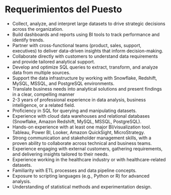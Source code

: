 # Requerimientos del Puesto

- Collect, analyze, and interpret large datasets to drive strategic decisions across the organization.
- Build dashboards and reports using BI tools to track performance and identify trends.
- Partner with cross-functional teams (product, sales, support, executives) to deliver data-driven insights that inform decision-making.
- Collaborate directly with customers to understand data requirements and provide tailored analytical support.
- Develop and optimize SQL queries to extract, transform, and analyze data from multiple sources.
- Support the data infrastructure by working with Snowflake, Redshift, MySQL, MSSQL, and PostgreSQL environments.
- Translate business needs into analytical solutions and present findings in a clear, compelling manner
- 2-3 years of professional experience in data analysis, business intelligence, or a related field.
- Proficiency in SQL for querying and manipulating datasets.
- Experience with cloud data warehouses and relational databases (Snowflake, Amazon Redshift, MySQL, MSSQL, PostgreSQL).
- Hands-on experience with at least one major BI/visualization tool. Tableau, Power BI, Looker, Amazon QuickSight, MicroStrategy.
- Strong communication and stakeholder management skills, with a proven ability to collaborate across technical and business teams.
- Experience engaging with external customers, gathering requirements, and delivering insights tailored to their needs.
- Experience working in the healthcare industry or with healthcare-related datasets.
- Familiarity with ETL processes and data pipeline concepts.
- Exposure to scripting languages (e.g., Python or R) for advanced analysis.
- Understanding of statistical methods and experimentation design.
